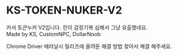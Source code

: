 # KS-TOKEN-NUKER-V2
카서 토큰누커 V2입니다. 린이 감정기복 심해서 그냥 유출했네요.   
Made by KS, CustomNPC, DollarNoob

Chrome Driver 에러날시 릴리즈에 올려둔 해결 방법 찾아서 해결 해주세요.
